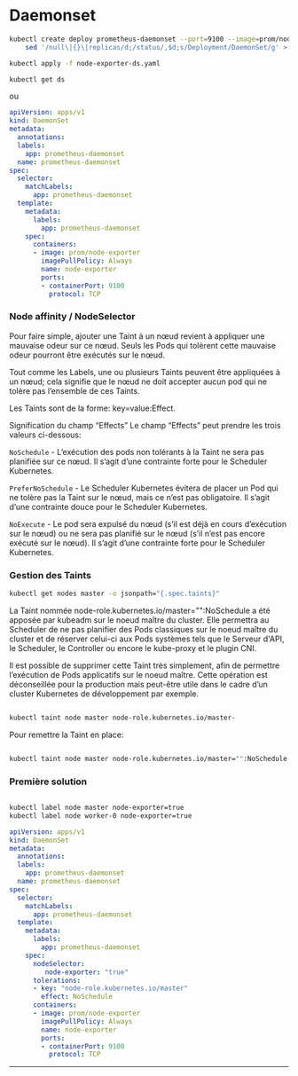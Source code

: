# Daemonset

```bash
kubectl create deploy prometheus-daemonset --port=9100 --image=prom/node-exporter --dry-run=client -o yaml | \
    sed '/null\|{}\|replicas/d;/status/,$d;s/Deployment/DaemonSet/g' > node-exporter-ds.yaml

kubectl apply -f node-exporter-ds.yaml

kubectl get ds
```

ou

```yaml
apiVersion: apps/v1
kind: DaemonSet
metadata:
  annotations:
  labels:
    app: prometheus-daemonset
  name: prometheus-daemonset
spec:
  selector:
    matchLabels:
      app: prometheus-daemonset
  template:
    metadata:
      labels:
        app: prometheus-daemonset
    spec:
      containers:
      - image: prom/node-exporter
        imagePullPolicy: Always
        name: node-exporter
        ports:
        - containerPort: 9100
          protocol: TCP
```

### Node affinity / NodeSelector

Pour faire simple, ajouter une Taint à un nœud revient à appliquer une mauvaise odeur sur ce nœud. Seuls les Pods qui tolèrent cette mauvaise odeur pourront être exécutés sur le nœud.

Tout comme les Labels, une ou plusieurs Taints peuvent être appliquées à un nœud; cela signifie que le nœud ne doit accepter aucun pod qui ne tolère pas l’ensemble de ces Taints.

Les Taints sont de la forme: key=value:Effect.

Signification du champ “Effects”
Le champ “Effects” peut prendre les trois valeurs ci-dessous:

`NoSchedule` - L’exécution des pods non tolérants à la Taint ne sera pas planifiée sur ce nœud. Il s’agit d’une contrainte forte pour le Scheduler Kubernetes.

`PreferNoSchedule` - Le Scheduler Kubernetes évitera de placer un Pod qui ne tolère pas la Taint sur le nœud, mais ce n’est pas obligatoire. Il s’agit d’une contrainte douce pour le Scheduler Kubernetes.

`NoExecute` - Le pod sera expulsé du nœud (s’il est déjà en cours d’exécution sur le nœud) ou ne sera pas planifié sur le nœud (s’il n’est pas encore exécuté sur le nœud). Il s’agit d’une contrainte forte pour le Scheduler Kubernetes.

### Gestion des Taints

```bash 
kubectl get nodes master -o jsonpath="{.spec.taints}"
```

La Taint nommée node-role.kubernetes.io/master="":NoSchedule a été apposée par kubeadm  sur le noeud maître du cluster. Elle permettra au Scheduler de ne pas planifier des Pods classiques sur le noeud maître du cluster et de réserver celui-ci aux Pods systèmes tels que le Serveur d'API, le Scheduler, le Controller ou encore le kube-proxy et le plugin CNI.

Il est possible de supprimer cette Taint très simplement, afin de permettre l’exécution de Pods applicatifs sur le noeud maître. Cette opération est déconseillée pour la production mais peut-être utile dans le cadre d’un cluster Kubernetes de développement par exemple.



```bash

kubectl taint node master node-role.kubernetes.io/master-

```

Pour remettre la Taint en place:

```bash

kubectl taint node master node-role.kubernetes.io/master="":NoSchedule

```


### Première solution

```bash

kubectl label node master node-exporter=true
kubectl label node worker-0 node-exporter=true

```

```yaml
apiVersion: apps/v1
kind: DaemonSet
metadata:
  annotations:
  labels:
    app: prometheus-daemonset
  name: prometheus-daemonset
spec:
  selector:
    matchLabels:
      app: prometheus-daemonset
  template:
    metadata:
      labels:
        app: prometheus-daemonset
    spec:
      nodeSelector:
         node-exporter: "true"
      tolerations:
      - key: "node-role.kubernetes.io/master"
        effect: NoSchedule
      containers:
      - image: prom/node-exporter
        imagePullPolicy: Always
        name: node-exporter
        ports:
        - containerPort: 9100
          protocol: TCP
```



<hr>
